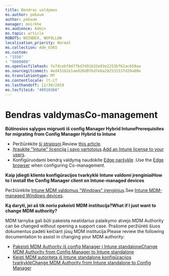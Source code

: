 ```yaml
---
title: Bendras valdymas
ms.author: pebaum
author: pebaum
manager: mnirkhe
ms.audience: Admin
ms.topic: article
ROBOTS: NOINDEX, NOFOLLOW
localization_priority: Normal
ms.collection: Adm_O365
ms.custom:
- "1556"
- "9000080"
ms.openlocfilehash: fe7dcebf847fbd7d91632e93e2253bf62ac659aa
ms.sourcegitcommit: 4ed431b2e1aed26d07bd7eba282531537d29ad0e
ms.translationtype: MT
ms.contentlocale: lt-LT
ms.lasthandoff: 12/30/2019
ms.locfileid: "40910366"
---
```

# <a name="co-management"></a><span data-ttu-id="55660-102">Bendras valdymas</span><span class="sxs-lookup"><span data-stu-id="55660-102">Co-management</span></span>

<span data-ttu-id="55660-103">**Būtinosios sąlygos migruoti iš config Manager Hybrid Intune**</span><span class="sxs-lookup"><span data-stu-id="55660-103">**Prerequisites for migrating from Config Manager Hybrid to Intune**</span></span>

- <span data-ttu-id="55660-104">Peržiūrėkite [šį straipsnį](https://docs.microsoft.com/sccm/mdm/deploy-use/migrate-hybridmdm-to-intunesa).</span><span class="sxs-lookup"><span data-stu-id="55660-104">Review [this article](https://docs.microsoft.com/sccm/mdm/deploy-use/migrate-hybridmdm-to-intunesa).</span></span>
- <span data-ttu-id="55660-105">[Įtraukite "Intune" licenciją į savo vartotojus](https://docs.microsoft.com/intune/licenses-assign).</span><span class="sxs-lookup"><span data-stu-id="55660-105">[Add an Intune license to your users](https://docs.microsoft.com/intune/licenses-assign).</span></span>
- <span data-ttu-id="55660-106">Konfigūruodami bendrą valdymą naudokite [Edge naršyklę](https://www.microsoft.com/windows/microsoft-edge) .</span><span class="sxs-lookup"><span data-stu-id="55660-106">Use the [Edge browser](https://www.microsoft.com/windows/microsoft-edge) when configuring Co-management.</span></span>

<span data-ttu-id="55660-107">**Kaip įdiegti kliento konfigūracijos tvarkyklė Intune valdomi įrenginiai**</span><span class="sxs-lookup"><span data-stu-id="55660-107">**How to I install the Config Manager client on Intune-managed devices**</span></span>

<span data-ttu-id="55660-108">Peržiūrėkite [Intune MDM valdomus "Windows" įrenginius](https://docs.microsoft.com/sccm/core/clients/deploy/deploy-clients-to-windows-computers#bkmk_mdm).</span><span class="sxs-lookup"><span data-stu-id="55660-108">See [Intune MDM-managed Windows devices](https://docs.microsoft.com/sccm/core/clients/deploy/deploy-clients-to-windows-computers#bkmk_mdm).</span></span>

<span data-ttu-id="55660-109">**Ką daryti, jei aš tik noriu pakeisti MDM institucija?**</span><span class="sxs-lookup"><span data-stu-id="55660-109">**What if I just want to change MDM authority?**</span></span>

<span data-ttu-id="55660-110">MDM tarnyba gali būti pakeista neatidarius palaikymo atvejo.</span><span class="sxs-lookup"><span data-stu-id="55660-110">MDM Authority can be changed without opening a support case.</span></span> <span data-ttu-id="55660-111">Prašome peržiūrėti šiuos dokumentus padėti keičiant jūsų MDM institucija:</span><span class="sxs-lookup"><span data-stu-id="55660-111">Please review the following documentation to assist in changing your MDM authority:</span></span>
- [<span data-ttu-id="55660-112">Pakeisti MDM Authority iš config Manager į Intune standalone</span><span class="sxs-lookup"><span data-stu-id="55660-112">Change MDM Authority from Config Manager to Intune standalone</span></span>](https://docs.microsoft.com/sccm/mdm/deploy-use/migrate-change-mdm-authority)
- [<span data-ttu-id="55660-113">Keisti MDM autoritetą iš Intune standalone konfigūracijos tvarkyklė</span><span class="sxs-lookup"><span data-stu-id="55660-113">Change MDM Authority from Intune standalone to Config Manager</span></span>](https://docs.microsoft.com/intune-classic/deploy-use/prerequisites-for-enrollment#what-to-do-if-you-choose-the-wrong-mdm-authority-setting)